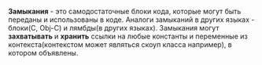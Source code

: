 **Замыкания** - это самодостаточные блоки кода, которые могут быть переданы и использованы в коде. Аналоги замыканий в других языках - блоки(С, Obj-C) и лямбды(в других языках).
Замыкания могут **захватывать** и **хранить** ссылки на любые константы и переменные из контекста(контекстом может являться скоуп класса например), в котором объявлены.
